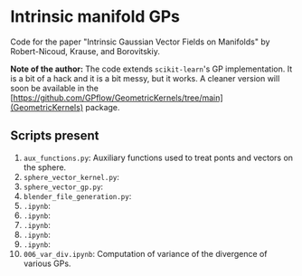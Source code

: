 # Intrinsic manifold GPs
Code for the paper "Intrinsic Gaussian Vector Fields on Manifolds" by Robert-Nicoud, Krause, and Borovitskiy.

**Note of the author:** The code extends `scikit-learn`'s GP implementation. It is a bit of a hack and it is a bit messy, but it works. A cleaner version will soon be available in the [https://github.com/GPflow/GeometricKernels/tree/main](GeometricKernels) package.

## Scripts present
1. `aux_functions.py`: Auxiliary functions used to treat ponts and vectors on the sphere.
2. `sphere_vector_kernel.py`:
3. `sphere_vector_gp.py`:
4. `blender_file_generation.py`:
5. `.ipynb`:
6. `.ipynb`:
7. `.ipynb`:
8. `.ipynb`:
9. `.ipynb`:
10. `006_var_div.ipynb`: Computation of variance of the divergence of various GPs.
